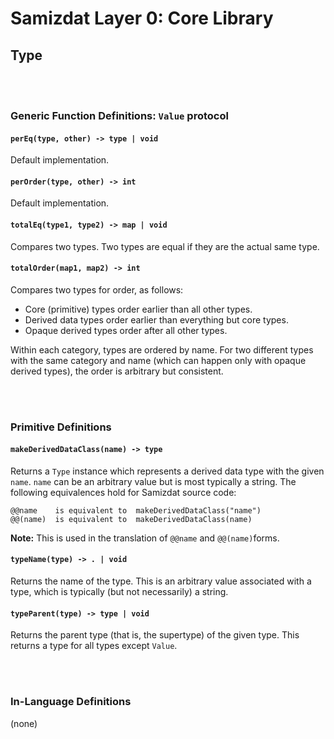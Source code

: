 Samizdat Layer 0: Core Library
==============================

Type
----

<br><br>
### Generic Function Definitions: `Value` protocol

#### `perEq(type, other) -> type | void`

Default implementation.

#### `perOrder(type, other) -> int`

Default implementation.

#### `totalEq(type1, type2) -> map | void`

Compares two types. Two types are equal if they are the actual same type.

#### `totalOrder(map1, map2) -> int`

Compares two types for order, as follows:

* Core (primitive) types order earlier than all other types.
* Derived data types order earlier than everything but core types.
* Opaque derived types order after all other types.

Within each category, types are ordered by name. For two different types
with the same category and name (which can happen only with opaque derived
types), the order is arbitrary but consistent.


<br><br>
### Primitive Definitions

#### `makeDerivedDataClass(name) -> type`

Returns a `Type` instance which represents a derived data type
with the given `name`. `name` can be an arbitrary value but is most
typically a string. The following equivalences hold for Samizdat
source code:

```
@@name    is equivalent to  makeDerivedDataClass("name")
@@(name)  is equivalent to  makeDerivedDataClass(name)
```

**Note:** This is used in the translation of `@@name` and `@@(name)`forms.

#### `typeName(type) -> . | void`

Returns the name of the type. This is an arbitrary value associated with
a type, which is typically (but not necessarily) a string.

#### `typeParent(type) -> type | void`

Returns the parent type (that is, the supertype) of the given type. This
returns a type for all types except `Value`.


<br><br>
### In-Language Definitions

(none)
